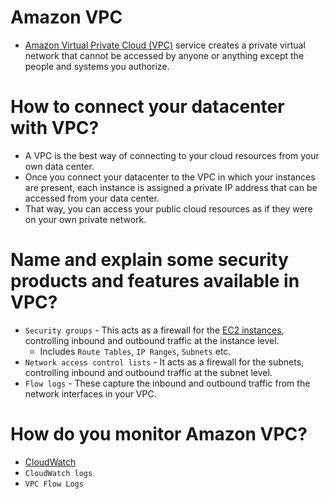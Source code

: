 
# Amazon VPC
- [Amazon Virtual Private Cloud (VPC)](https://aws.amazon.com/vpc/) service creates a private virtual network that cannot be accessed by anyone or anything except the people and systems you authorize.

# How to connect your datacenter with VPC?
- A VPC is the best way of connecting to your cloud resources from your own data center. 
- Once you connect your datacenter to the VPC in which your instances are present, each instance is assigned a private IP address that can be accessed from your data center. 
- That way, you can access your public cloud resources as if they were on your own private network.

# Name and explain some security products and features available in VPC?
- `Security groups` - This acts as a firewall for the [EC2 instances](../4_ComputeServices/EC2), controlling inbound and outbound traffic at the instance level. 
  - Includes `Route Tables`, `IP Ranges`, `Subnets` etc.
- `Network access control lists` - It acts as a firewall for the subnets, controlling inbound and outbound traffic at the subnet level.
- `Flow logs` - These capture the inbound and outbound traffic from the network interfaces in your VPC.

# How do you monitor Amazon VPC?
- [CloudWatch](../8_MonitoringServices/AmazonCloudWatch.md)
- `CloudWatch logs`
- `VPC Flow Logs`